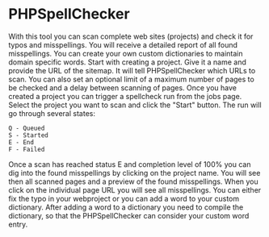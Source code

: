 # PHPSpellChecker
 
With this tool you can scan complete web sites (projects) and check it for typos and misspellings. You will receive a detailed report of all found misspellings. You can create your own custom dictionaries to maintain domain specific words.
Start with creating a project. Give it a name and provide the URL of the sitemap. It will tell PHPSpellChecker which URLs to scan. You can also set an optional limit of a maximum number of pages to be checked and a delay between scanning of pages.
Once you have created a project you can trigger a spellcheck run from the jobs page. Select the project you want to scan and click the "Start" button. The run will go through several states:

    Q - Queued
    S - Started
    E - End
    F - Failed

Once a scan has reached status E and completion level of 100% you can dig into the found misspellings by clicking on the project name. You will see then all scanned pages and a preview of the found misspellings. When you click on the individual page URL you will see all misspellings. You can either fix the typo in your webproject or you can add a word to your custom dictionary. After adding a word to a dictionary you need to compile the dictionary, so that the PHPSpellChecker can consider your custom word entry. 
